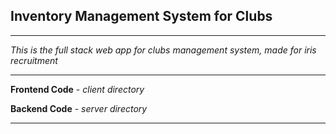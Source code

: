 ## Inventory Management System for Clubs
---------------------------------------------
*This is the full stack web app for clubs management system, made for iris recruitment*

------------------------------------------

**Frontend Code** - *client directory*

**Backend  Code** - *server directory*

---------------------------------------------
